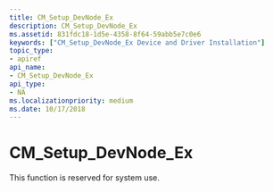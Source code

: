 ```yaml
---
title: CM_Setup_DevNode_Ex
description: CM_Setup_DevNode_Ex
ms.assetid: 831fdc18-1d5e-4358-8f64-59abb5e7c0e6
keywords: ["CM_Setup_DevNode_Ex Device and Driver Installation"]
topic_type:
- apiref
api_name:
- CM_Setup_DevNode_Ex
api_type:
- NA
ms.localizationpriority: medium
ms.date: 10/17/2018
---
```


# CM_Setup_DevNode_Ex

This function is reserved for system use.
